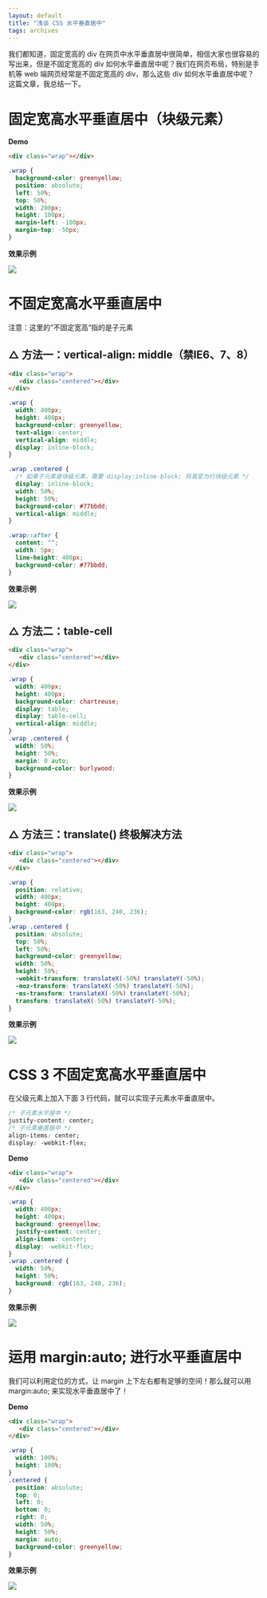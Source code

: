 ```yaml
---
layout: default
title: "浅谈 CSS 水平垂直居中"
tags: archives
---
```


我们都知道，固定宽高的 div 在网页中水平垂直居中很简单，相信大家也很容易的写出来，但是不固定宽高的 div 如何水平垂直居中呢？我们在网页布局，特别是手机等 web 端网页经常是不固定宽高的 div，那么这些 div 如何水平垂直居中呢？这篇文章，我总结一下。

# 固定宽高水平垂直居中（块级元素）

**Demo**

```html
<div class="wrap"></div>
```

```css
.wrap {
  background-color: greenyellow;
  position: absolute;
  left: 50%;
  top: 50%;
  width: 200px;
  height: 100px;
  margin-left: -100px;
  margin-top: -50px;
}
```

**效果示例**

![](https://lien-1258580758.cos.ap-shanghai.myqcloud.com/blog-img/center/1.png)

# 不固定宽高水平垂直居中

注意：这里的”不固定宽高“指的是子元素

## △ 方法一：vertical-align: middle（禁IE6、7、8）

```html
<div class="wrap">
   <div class="centered"></div>
</div>
```

```css
.wrap {
  width: 400px;
  height: 400px;
  background-color: greenyellow;
  text-align: center;
  vertical-align: middle;
  display: inline-block;
}

.wrap .centered {
  /* 如果子元素是块级元素，需要 display:inline-block; 将其变为行块级元素 */
  display: inline-block;
  width: 50%;
  height: 50%;
  background-color: #77bbdd;
  vertical-align: middle;
}

.wrap::after {
  content: "";
  width: 5px;
  line-height: 400px;
  background-color: #77bbdd;
}
```

**效果示例**

![](https://lien-1258580758.cos.ap-shanghai.myqcloud.com/blog-img/center/2.png)

## △ 方法二：table-cell

```html
<div class="wrap">
   <div class="centered"></div>
</div>
```

```css
.wrap {
  width: 400px;
  height: 400px;
  background-color: chartreuse;
  display: table;
  display: table-cell;
  vertical-align: middle;
}
.wrap .centered {
  width: 50%;
  height: 50%;
  margin: 0 auto;
  background-color: burlywood;
}
```

**效果示例**

![](https://lien-1258580758.cos.ap-shanghai.myqcloud.com/blog-img/center/3.png)

## △ 方法三：translate() 终极解决方法

```html
<div class="wrap">
   <div class="centered"></div>
</div>
```

```css
.wrap {
  position: relative;
  width: 400px;
  height: 400px;
  background-color: rgb(163, 240, 236);
}
.wrap .centered {
  position: absolute;
  top: 50%;
  left: 50%;
  background-color: greenyellow;
  width: 50%;
  height: 50%;
  -webkit-transform: translateX(-50%) translateY(-50%);
  -moz-transform: translateX(-50%) translateY(-50%);
  -ms-transform: translateX(-50%) translateY(-50%);
  transform: translateX(-50%) translateY(-50%);
}
```

**效果示例**

![](https://lien-1258580758.cos.ap-shanghai.myqcloud.com/blog-img/center/4.png)

# CSS 3 不固定宽高水平垂直居中

在父级元素上加入下面 3 行代码，就可以实现子元素水平垂直居中。

```css
/* 子元素水平居中 */
justify-content: center;
/* 子元素垂直居中 */
align-items: center;
display: -webkit-flex;
```

**Demo**

```html
<div class="wrap">
   <div class="centered"></div>
</div>
```

```css
.wrap {
  width: 400px;
  height: 400px;
  background: greenyellow;
  justify-content: center;
  align-items: center;
  display: -webkit-flex;
}
.wrap .centered {
  width: 50%;
  height: 50%;
  background: rgb(163, 240, 236);
}
```

**效果示例**

![](https://lien-1258580758.cos.ap-shanghai.myqcloud.com/blog-img/center/5.png)

# 运用 margin:auto; 进行水平垂直居中

我们可以利用定位的方式，让 margin 上下左右都有足够的空间！那么就可以用 margin:auto; 来实现水平垂直居中了！

**Demo**

```html
<div class="wrap">
   <div class="centered"></div>
</div>
```

```css
.wrap {
  width: 100%;
  height: 100%;
}
.centered {
  position: absolute;
  top: 0;
  left: 0;
  bottom: 0;
  right: 0;
  width: 50%;
  height: 50%;
  margin: auto;
  background-color: greenyellow;
}
```

**效果示例**

![](https://lien-1258580758.cos.ap-shanghai.myqcloud.com/blog-img/center/6.png)